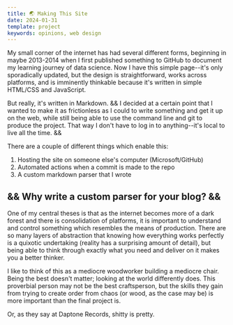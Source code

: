 ```yaml
---
title: 🌏 Making This Site
date: 2024-01-31
template: project
keywords: opinions, web design
---
```


My small corner of the internet has had several different forms, beginning in maybe 2013-2014 when I first published something to GitHub to document my learning journey of data science. Now I have this simple page--it's only sporadically updated, but the design is straightforward, works across platforms, and is imminently thinkable because it's written in simple HTML/CSS and JavaScript.

But really, it's written in Markdown. && I decided at a certain point that I wanted to make it as frictionless as I could to write something and get it up on the web, while still being able to use the command line and git to produce the project. That way I don't have to log in to anything--it's local to live all the time. &&

There are a couple of different things which enable this:

1. Hosting the site on someone else's computer (Microsoft/GitHub)
2. Automated actions when a commit is made to the repo
3. A custom markdown parser that I wrote

## && Why write a custom parser for your blog? &&

One of my central theses is that as the internet becomes more of a dark forest and there is consolidation of platforms, it is important to understand and control something which resembles the means of production. There are so many layers of abstraction that knowing how everything works perfectly is a quixotic undertaking (reality has a surprising amount of detail), but being able to think through exactly what you need and deliver on it makes you a better thinker.

I like to think of this as a mediocre woodworker building a mediocre chair. Being the best doesn't matter; looking at the world differently does. This proverbial person may not be the best craftsperson, but the skills they gain from trying to create order from chaos (or wood, as the case may be) is more important than the final project is.

Or, as they say at Daptone Records, shitty is pretty.